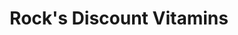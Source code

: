 ---
title: "Rock's Discount Vitamins"
url: /corpus-christi/rocks-discount-vitamins/
shop: Nahrungsergänzung
---
